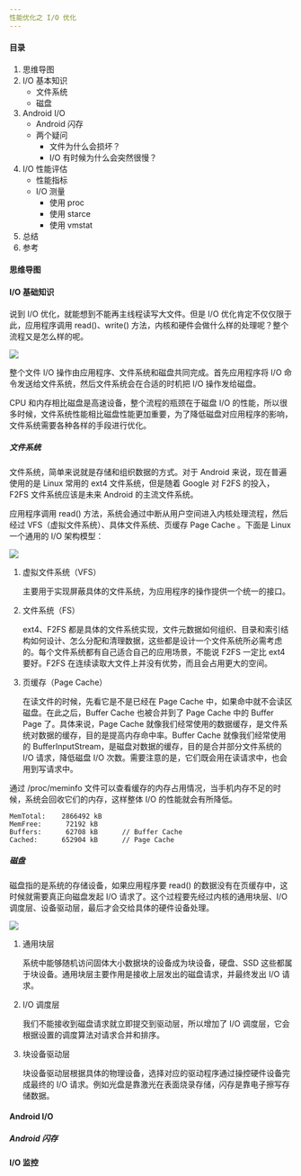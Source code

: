 ```yaml
---
性能优化之 I/O 优化
---
```


#### 目录

1. 思维导图
2. I/O 基本知识
   - 文件系统
   - 磁盘
3. Android I/O
   - Android 闪存
   - 两个疑问
     - 文件为什么会损坏？
     - I/O 有时候为什么会突然很慢？
4. I/O 性能评估
   - 性能指标
   - I/O 测量
     - 使用 proc
     - 使用 starce
     - 使用 vmstat
5. 总结
6. 参考

#### 思维导图

#### I/O 基础知识

说到 I/O 优化，就能想到不能再主线程读写大文件。但是 I/O 优化肯定不仅仅限于此，应用程序调用 read()、write() 方法，内核和硬件会做什么样的处理呢？整个流程又是怎么样的呢。

![](https://github.com/Omooo/Android-Notes/blob/master/images/Android/I%5CO%20%E6%B5%81%E7%A8%8B.png)

整个文件 I/O 操作由应用程序、文件系统和磁盘共同完成。首先应用程序将 I/O 命令发送给文件系统，然后文件系统会在合适的时机把 I/O 操作发给磁盘。

CPU 和内存相比磁盘是高速设备，整个流程的瓶颈在于磁盘 I/O 的性能，所以很多时候，文件系统性能相比磁盘性能更加重要，为了降低磁盘对应用程序的影响，文件系统需要各种各样的手段进行优化。

##### 文件系统

文件系统，简单来说就是存储和组织数据的方式。对于 Android 来说，现在普遍使用的是 Linux 常用的 ext4 文件系统，但是随着 Google 对 F2FS 的投入，F2FS 文件系统应该是未来 Android 的主流文件系统。

应用程序调用 read() 方法，系统会通过中断从用户空间进入内核处理流程，然后经过 VFS（虚拟文件系统）、具体文件系统、页缓存 Page Cache 。下面是 Linux 一个通用的 I/O 架构模型：

![](https://github.com/Omooo/Android-Notes/blob/master/images/Linux%20I/O%20%E6%A8%A1%E5%9E%8B.png)

1. 虚拟文件系统（VFS）

   主要用于实现屏蔽具体的文件系统，为应用程序的操作提供一个统一的接口。

2. 文件系统（FS）

   ext4、F2FS 都是具体的文件系统实现，文件元数据如何组织、目录和索引结构如何设计、怎么分配和清理数据，这些都是设计一个文件系统所必需考虑的。每个文件系统都有自己适合自己的应用场景，不能说 F2FS 一定比 ext4 要好。F2FS 在连续读取大文件上并没有优势，而且会占用更大的空间。

3. 页缓存（Page Cache）

   在读文件的时候，先看它是不是已经在 Page Cache 中，如果命中就不会读区磁盘。在此之后，Buffer Cache 也被合并到了 Page Cache 中的 Buffer Page 了。具体来说，Page Cache 就像我们经常使用的数据缓存，是文件系统对数据的缓存，目的是提高内存命中率。Buffer Cache 就像我们经常使用的 BufferInputStream，是磁盘对数据的缓存，目的是合并部分文件系统的 I/O 请求，降低磁盘 I/O 次数。需要注意的是，它们既会用在读请求中，也会用到写请求中。

通过 /proc/meminfo 文件可以查看缓存的内存占用情况，当手机内存不足的时候，系统会回收它们的内存，这样整体 I/O 的性能就会有所降低。

```
MemTotal:    2866492 kB
MemFree:      72192 kB
Buffers:      62708 kB      // Buffer Cache
Cached:      652904 kB      // Page Cache
```

##### 磁盘

磁盘指的是系统的存储设备，如果应用程序要 read() 的数据没有在页缓存中，这时候就需要真正向磁盘发起 I/O 请求了。这个过程要先经过内核的通用块层、I/O 调度层、设备驱动层，最后才会交给具体的硬件设备处理。

![](https://github.com/Omooo/Android-Notes/blob/master/images/I/O%20%E8%AF%B7%E6%B1%82%E6%B5%81%E7%A8%8B.png)

1. 通用块层

   系统中能够随机访问固体大小数据块的设备成为块设备，硬盘、SSD 这些都属于块设备。通用块层主要作用是接收上层发出的磁盘请求，并最终发出 I/O 请求。

2. I/O 调度层

   我们不能接收到磁盘请求就立即提交到驱动层，所以增加了 I/O 调度层，它会根据设置的调度算法对请求合并和排序。

3. 块设备驱动层

   块设备驱动层根据具体的物理设备，选择对应的驱动程序通过操控硬件设备完成最终的 I/O 请求。例如光盘是靠激光在表面烧录存储，闪存是靠电子擦写存储数据。

#### Android I/O

##### Android 闪存

#### I/O 监控

